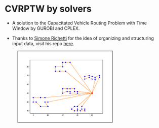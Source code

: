 # CVRPTW by solvers

* A solution to the Capacitated Vehicle Routing Problem with Time Window by GUROBI and CPLEX.

* Thanks to [Simone Richetti](https://github.com/SimoneRichetti) for the idea of organizing and structuring input data, visit his repo [here](https://github.com/SimoneRichetti/VRPTW-Column-Generation).

<figure>
    <img src="gurobi-plots/plots-c101-50.png" width="70%" height="70%" alt="" style="border: 2px solid  gray;">
    <!-- <figcaption>Routing solution of instance C101-25.</figcaption> -->
</figure>
